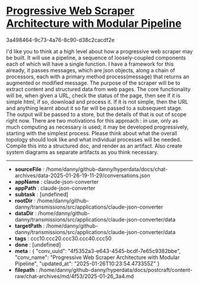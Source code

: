 # [Progressive Web Scraper Architecture with Modular Pipeline](https://claude.ai/chat/4f5352a3-e643-4545-bcdf-7e65c9382bbe)

3a498464-9c73-4a76-8c90-d38c2cacdf2e

I'd like you to think at a high level about how a progressive web scraper may be built. It will use a pipeline, a sequence of loosely-coupled components each of which will have a single function. I have a framework for this already, it passes messages, which are json objects,  along a chain of processors, each with a primary method process(message) that returns an augmented or modified message. 
The purpose of the scraper will be to extract content and structured data from web pages. The core functionality will be, when given a URL, check the status of the page, then see if it is simple html, if so, download and process it. If it is not simple, then the URL and anything learnt about it so far will be passed to a subsequent stage. The output will be passed to a store, but the details of that is out of scope right now. There are two motivations for this approach : in use, only as much computing as necessary is used; it may be developed progressively, starting with the simplest process. Please think about what the overall topology should look like and what individual processes will be needed. Compile this into a structured doc, and render as an artifact. Also create system diagrams as separate artifacts as you think necessary.

---

* **sourceFile** : /home/danny/github-danny/hyperdata/docs/chat-archives/data-2025-01-26-19-11-29/conversations.json
* **appName** : claude-json-converter
* **appPath** : claude-json-converter
* **subtask** : [undefined]
* **rootDir** : /home/danny/github-danny/transmissions/src/applications/claude-json-converter
* **dataDir** : /home/danny/github-danny/transmissions/src/applications/claude-json-converter/data
* **targetPath** : /home/danny/github-danny/transmissions/src/applications/claude-json-converter/data
* **tags** : ccc10.ccc20.ccc30.ccc40.ccc50
* **done** : [undefined]
* **meta** : {
  "conv_uuid": "4f5352a3-e643-4545-bcdf-7e65c9382bbe",
  "conv_name": "Progressive Web Scraper Architecture with Modular Pipeline",
  "updated_at": "2025-01-26T10:23:54.473355Z"
}
* **filepath** : /home/danny/github-danny/hyperdata/docs/postcraft/content-raw/chat-archives/md/4f53/2025-01-26_3a4.md